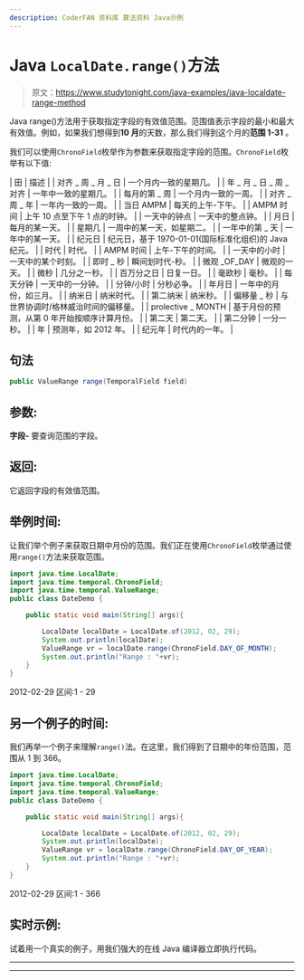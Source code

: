 ```yaml
---
description: CoderFAN 资料库 算法资料 Java示例
---
```


# Java `LocalDate.range()`方法

> 原文：<https://www.studytonight.com/java-examples/java-localdate-range-method>

Java range()方法用于获取指定字段的有效值范围。范围值表示字段的最小和最大有效值。例如，如果我们想得到**10 月**的天数，那么我们得到这个月的**范围 1-31** 。

我们可以使用`ChronoField`枚举作为参数来获取指定字段的范围。`ChronoField`枚举有以下值:

| 田 | 描述 |
| 对齐 _ 周 _ 月 _ 日 | 一个月内一致的星期几。 |
| 年 _ 月 _ 日 _ 周 _ 对齐 | 一年中一致的星期几。 |
| 每月的第 _ 周 | 一个月内一致的一周。 |
| 对齐 _ 周 _ 年 | 一年内一致的一周。 |
| 当日 AMPM | 每天的上午-下午。 |
| AMPM 时间 | 上午 10 点至下午 1 点的时钟。 |
| 一天中的钟点 | 一天中的整点钟。 |
| 月日 | 每月的某一天。 |
| 星期几 | 一周中的某一天，如星期二。 |
| 一年中的第 _ 天 | 一年中的某一天。 |
| 纪元日 | 纪元日，基于 1970-01-01(国际标准化组织)的 Java 纪元。 |
| 时代 | 时代。 |
| AMPM 时间 | 上午-下午的时间。 |
| 一天中的小时 | 一天中的某个时刻。 |
| 即时 _ 秒 | 瞬间划时代-秒。 |
| 微观 _OF_DAY | 微观的一天。 |
| 微秒 | 几分之一秒。 |
| 百万分之日 | 日复一日。 |
| 毫欧秒 | 毫秒。 |
| 每天分钟 | 一天中的一分钟。 |
| 分钟/小时 | 分秒必争。 |
| 年月日 | 一年中的月份，如三月。 |
| 纳米日 | 纳米时代。 |
| 第二纳米 | 纳米秒。 |
| 偏移量 _ 秒 | 与世界协调时/格林威治时间的偏移量。 |
| prolective _ MONTH | 基于月份的预测，从第 0 年开始按顺序计算月份。 |
| 第二天 | 第二天。 |
| 第二分钟 | 一分一秒。 |
| 年 | 预测年，如 2012 年。 |
| 纪元年 | 时代内的一年。 |

## 句法

```java
public ValueRange range(TemporalField field)
```

## 参数:

**字段-** 要查询范围的字段。

## 返回:

它返回字段的有效值范围。

## 举例时间:

让我们举个例子来获取日期中月份的范围。我们正在使用`ChronoField`枚举通过使用`range()`方法来获取范围。

```java
import java.time.LocalDate;
import java.time.temporal.ChronoField;
import java.time.temporal.ValueRange; 
public class DateDemo {

	public static void main(String[] args){  

		LocalDate localDate = LocalDate.of(2012, 02, 29);
		System.out.println(localDate);
		ValueRange vr = localDate.range(ChronoField.DAY_OF_MONTH);
		System.out.println("Range : "+vr);
	}
}
```

2012-02-29
区间:1 - 29

## 另一个例子的时间:

我们再举一个例子来理解`range()`法。在这里，我们得到了日期中的年份范围，范围从 1 到 366。

```java
import java.time.LocalDate;
import java.time.temporal.ChronoField;
import java.time.temporal.ValueRange; 
public class DateDemo {

	public static void main(String[] args){  

		LocalDate localDate = LocalDate.of(2012, 02, 29);
		System.out.println(localDate);
		ValueRange vr = localDate.range(ChronoField.DAY_OF_YEAR);
		System.out.println("Range : "+vr);
	}
}
```

2012-02-29
区间:1 - 366

## 实时示例:

试着用一个真实的例子，用我们强大的在线 Java 编译器立即执行代码。

* * *

* * *